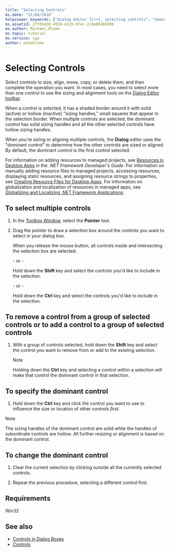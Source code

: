 ```yaml
---
title: "Selecting Controls"
ms.date: "11/04/2016"
helpviewer_keywords: ["Dialog Editor [C++], selecting controls", "dominant controls", "dialog box controls [C++], selecting in editor", "controls [C++], selecting", "size, controls", "controls [C++], dominant", "controls [C++], removing from groups", "Dialog Editor [C++], dominant control"]
ms.assetid: 27f05450-4550-4229-9f4c-2c9e06365596
ms.author: Michael.Blome
ms.topic: tutorial
ms.service: cpp
author: mikeblome
---
```

# Selecting Controls

Select controls to size, align, move, copy, or delete them, and then complete the operation you want. In most cases, you need to select more than one control to use the sizing and alignment tools on the [Dialog Editor toolbar](../windows/showing-or-hiding-the-dialog-editor-toolbar.md).

When a control is selected, it has a shaded border around it with solid (active) or hollow (inactive) "sizing handles," small squares that appear in the selection border. When multiple controls are selected, the dominant control has solid sizing handles and all the other selected controls have hollow sizing handles.

When you're sizing or aligning multiple controls, the **Dialog** editor uses the "dominant control" to determine how the other controls are sized or aligned. By default, the dominant control is the first control selected.

For information on adding resources to managed projects, see [Resources in Desktop Apps](/dotnet/framework/resources/index) in the *.NET Framework Developer's Guide*. For information on manually adding resource files to managed projects, accessing resources, displaying static resources, and assigning resource strings to properties, see [Creating Resource Files for Desktop Apps](/dotnet/framework/resources/creating-resource-files-for-desktop-apps). For information on globalization and localization of resources in managed apps, see [Globalizing and Localizing .NET Framework Applications](/dotnet/standard/globalization-localization/index).

## To select multiple controls

1. In the [Toolbox Window](/visualstudio/ide/reference/toolbox), select the **Pointer** tool.

1. Drag the pointer to draw a selection box around the controls you want to select in your dialog box.

   When you release the mouse button, all controls inside and intersecting the selection box are selected.

   \- or -

   Hold down the **Shift** key and select the controls you'd like to include in the selection.

   \- or -

   Hold down the **Ctrl** key and select the controls you'd like to include in the selection.

## To remove a control from a group of selected controls or to add a control to a group of selected controls

1. With a group of controls selected, hold down the **Shift** key and select the control you want to remove from or add to the existing selection.

   > [!NOTE]
   > Holding down the **Ctrl** key and selecting a control within a selection will make that control the dominant control in that selection.

## To specify the dominant control

1. Hold down the **Ctrl** key and click the control you want to use to influence the size or location of other controls *first*.

> [!NOTE]
> The sizing handles of the dominant control are solid while the handles of subordinate controls are hollow. All further resizing or alignment is based on the dominant control.

## To change the dominant control

1. Clear the current selection by clicking outside all the currently selected controls.

1. Repeat the previous procedure, selecting a different control first.

## Requirements

Win32

## See also

- [Controls in Dialog Boxes](../windows/controls-in-dialog-boxes.md)
- [Controls](../mfc/controls-mfc.md)
